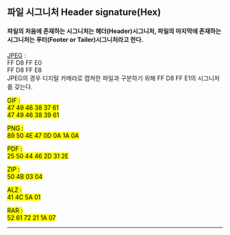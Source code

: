 ## 파일 시그니처 Header signature(Hex) 
#### 파일의 처음에 존재하는 시그니처는 헤더(Header)시그니처, 파일의 마지막에 존재하는 시그니처는 푸터(Footer or Tailer)시그니처라고 한다. 


<u>JPEG</u> : <br >FF D8 FF E0 
      <br> FF D8 FF E8
 <br>JPEG의 경우 디지털 카메라로 캡쳐한 파일과 구분하기 위해 FF D8 FF E1의 시그니처를 갖는다.

<mark>GIF<mark/> : <br>47 49 46 38 37 61
      <br>47 49 46 38 39 61 

<mark>PNG<mark/> : <br>89 50 4E 47 0D 0A 1A 0A 

<mark>PDF<mark/> : <br>25 50 44 46 2D 31 2E 

<mark>ZIP<mark/> : <br>50 4B 03 04 

<mark>ALZ<mark/> : <br>41 4C 5A 01

<mark>RAR<mark/> : <br>52 61 72 21 1A 07


---




## 
